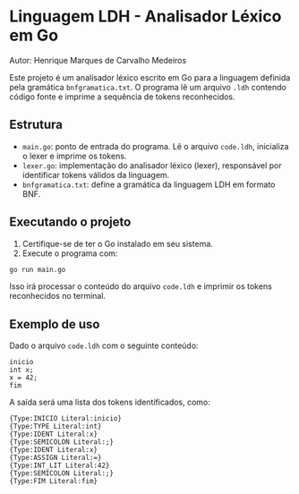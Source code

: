 # Linguagem LDH - Analisador Léxico em Go

Autor: Henrique Marques de Carvalho Medeiros

Este projeto é um analisador léxico escrito em Go para a linguagem definida pela gramática `bnfgramatica.txt`. O programa lê um arquivo `.ldh` contendo código fonte e imprime a sequência de tokens reconhecidos.

## Estrutura

- `main.go`: ponto de entrada do programa. Lê o arquivo `code.ldh`, inicializa o lexer e imprime os tokens.
- `lexer.go`: implementação do analisador léxico (lexer), responsável por identificar tokens válidos da linguagem.
- `bnfgramatica.txt`: define a gramática da linguagem LDH em formato BNF.

## Executando o projeto

1. Certifique-se de ter o Go instalado em seu sistema.
2. Execute o programa com:

```bash
go run main.go
```

Isso irá processar o conteúdo do arquivo `code.ldh` e imprimir os tokens reconhecidos no terminal.

## Exemplo de uso

Dado o arquivo `code.ldh` com o seguinte conteúdo:

```ldh
inicio
int x;
x = 42;
fim
```

A saída será uma lista dos tokens identificados, como:

```
{Type:INICIO Literal:inicio}
{Type:TYPE Literal:int}
{Type:IDENT Literal:x}
{Type:SEMICOLON Literal:;}
{Type:IDENT Literal:x}
{Type:ASSIGN Literal:=}
{Type:INT_LIT Literal:42}
{Type:SEMICOLON Literal:;}
{Type:FIM Literal:fim}
```